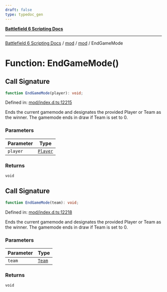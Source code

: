 ```yaml
---
draft: false
type: typedoc_gen
---
```


[**Battlefield 6 Scripting Docs**](../../../_index.md)

***

[Battlefield 6 Scripting Docs](../../../_index.md) / [mod](../../_index.md) / [mod](../_index.md) / EndGameMode

# Function: EndGameMode()

## Call Signature

```ts
function EndGameMode(player): void;
```

Defined in: [mod/index.d.ts:12215](https://github.com/battlefield-portal-community/portal-docs/blob/6d87e21c5922a3efb03c634dbe98e5fe6e797672/generators/santiago/mod/index.d.ts#L12215)

Ends the current gamemode and designates the provided Player or Team as the winner. The gamemode ends in draw if Team is set to 0.

### Parameters

| Parameter | Type |
| ------ | ------ |
| `player` | [`Player`](../Player/_index.md) |

### Returns

`void`

## Call Signature

```ts
function EndGameMode(team): void;
```

Defined in: [mod/index.d.ts:12218](https://github.com/battlefield-portal-community/portal-docs/blob/6d87e21c5922a3efb03c634dbe98e5fe6e797672/generators/santiago/mod/index.d.ts#L12218)

Ends the current gamemode and designates the provided Player or Team as the winner. The gamemode ends in draw if Team is set to 0.

### Parameters

| Parameter | Type |
| ------ | ------ |
| `team` | [`Team`](../Team/_index.md) |

### Returns

`void`
